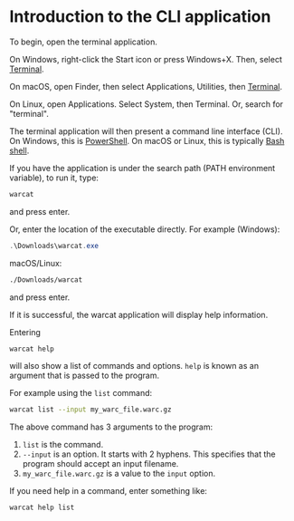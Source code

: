 # Introduction to the CLI application

To begin, open the terminal application.

On Windows, right-click the Start icon or press Windows+X. Then, select [Terminal](https://learn.microsoft.com/en-us/windows/terminal/).

On macOS, open Finder, then select Applications, Utilities, then [Terminal](https://support.apple.com/en-us/guide/terminal/apd5265185d-f365-44cb-8b09-71a064a42125/mac).

On Linux, open Applications. Select System, then Terminal. Or, search for "terminal".

The terminal application will then present a command line interface (CLI). On Windows, this is [PowerShell](https://learn.microsoft.com/en-us/powershell/). On macOS or Linux, this is typically [Bash shell](https://www.gnu.org/software/bash/manual/bash.html).

If you have the application is under the search path (PATH environment variable), to run it, type:

```sh
warcat
```

and press enter.

Or, enter the location of the executable directly. For example (Windows):

```powershell
.\Downloads\warcat.exe
```

macOS/Linux:
```sh
./Downloads/warcat
```

and press enter.

If it is successful, the warcat application will display help information.

Entering

```sh
warcat help
```

will also show a list of commands and options. `help` is known as an argument that is passed to the program.

For example using the `list` command:

```sh
warcat list --input my_warc_file.warc.gz
```

The above command has 3 arguments to the program:

1. `list` is the command.
2. `--input` is an option. It starts with 2 hyphens. This specifies that the program should accept an input filename.
3. `my_warc_file.warc.gz` is a value to the `input` option.

If you need help in a command, enter something like:

```sh
warcat help list
```
